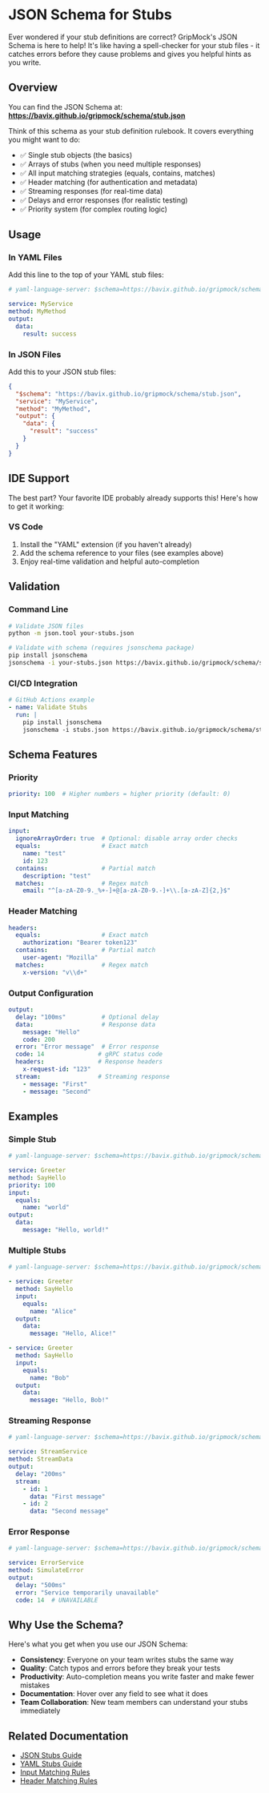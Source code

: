 # JSON Schema for Stubs

Ever wondered if your stub definitions are correct? GripMock's JSON Schema is here to help! It's like having a spell-checker for your stub files - it catches errors before they cause problems and gives you helpful hints as you write.

## Overview

You can find the JSON Schema at: **https://bavix.github.io/gripmock/schema/stub.json**

Think of this schema as your stub definition rulebook. It covers everything you might want to do:
- ✅ Single stub objects (the basics)
- ✅ Arrays of stubs (when you need multiple responses)
- ✅ All input matching strategies (equals, contains, matches)
- ✅ Header matching (for authentication and metadata)
- ✅ Streaming responses (for real-time data)
- ✅ Delays and error responses (for realistic testing)
- ✅ Priority system (for complex routing logic)

## Usage

### In YAML Files

Add this line to the top of your YAML stub files:

```yaml
# yaml-language-server: $schema=https://bavix.github.io/gripmock/schema/stub.json

service: MyService
method: MyMethod
output:
  data:
    result: success
```

### In JSON Files

Add this to your JSON stub files:

```json
{
  "$schema": "https://bavix.github.io/gripmock/schema/stub.json",
  "service": "MyService",
  "method": "MyMethod",
  "output": {
    "data": {
      "result": "success"
    }
  }
}
```

## IDE Support

The best part? Your favorite IDE probably already supports this! Here's how to get it working:

### VS Code

1. Install the "YAML" extension (if you haven't already)
2. Add the schema reference to your files (see examples above)
3. Enjoy real-time validation and helpful auto-completion



## Validation

### Command Line

```bash
# Validate JSON files
python -m json.tool your-stubs.json

# Validate with schema (requires jsonschema package)
pip install jsonschema
jsonschema -i your-stubs.json https://bavix.github.io/gripmock/schema/stub.json
```

### CI/CD Integration

```yaml
# GitHub Actions example
- name: Validate Stubs
  run: |
    pip install jsonschema
    jsonschema -i stubs.json https://bavix.github.io/gripmock/schema/stub.json
```

## Schema Features

### Priority

```yaml
priority: 100  # Higher numbers = higher priority (default: 0)
```

### Input Matching

```yaml
input:
  ignoreArrayOrder: true  # Optional: disable array order checks
  equals:                 # Exact match
    name: "test"
    id: 123
  contains:               # Partial match
    description: "test"
  matches:                # Regex match
    email: "^[a-zA-Z0-9._%+-]+@[a-zA-Z0-9.-]+\\.[a-zA-Z]{2,}$"
```

### Header Matching

```yaml
headers:
  equals:                 # Exact match
    authorization: "Bearer token123"
  contains:               # Partial match
    user-agent: "Mozilla"
  matches:                # Regex match
    x-version: "v\\d+"
```

### Output Configuration

```yaml
output:
  delay: "100ms"          # Optional delay
  data:                   # Response data
    message: "Hello"
    code: 200
  error: "Error message"  # Error response
  code: 14               # gRPC status code
  headers:               # Response headers
    x-request-id: "123"
  stream:                # Streaming response
    - message: "First"
    - message: "Second"
```

## Examples

### Simple Stub

```yaml
# yaml-language-server: $schema=https://bavix.github.io/gripmock/schema/stub.json

service: Greeter
method: SayHello
priority: 100
input:
  equals:
    name: "world"
output:
  data:
    message: "Hello, world!"
```

### Multiple Stubs

```yaml
# yaml-language-server: $schema=https://bavix.github.io/gripmock/schema/stub.json

- service: Greeter
  method: SayHello
  input:
    equals:
      name: "Alice"
  output:
    data:
      message: "Hello, Alice!"

- service: Greeter
  method: SayHello
  input:
    equals:
      name: "Bob"
  output:
    data:
      message: "Hello, Bob!"
```

### Streaming Response

```yaml
# yaml-language-server: $schema=https://bavix.github.io/gripmock/schema/stub.json

service: StreamService
method: StreamData
output:
  delay: "200ms"
  stream:
    - id: 1
      data: "First message"
    - id: 2
      data: "Second message"
```

### Error Response

```yaml
# yaml-language-server: $schema=https://bavix.github.io/gripmock/schema/stub.json

service: ErrorService
method: SimulateError
output:
  delay: "500ms"
  error: "Service temporarily unavailable"
  code: 14  # UNAVAILABLE
```

## Why Use the Schema?

Here's what you get when you use our JSON Schema:

- **Consistency**: Everyone on your team writes stubs the same way
- **Quality**: Catch typos and errors before they break your tests
- **Productivity**: Auto-completion means you write faster and make fewer mistakes
- **Documentation**: Hover over any field to see what it does
- **Team Collaboration**: New team members can understand your stubs immediately

## Related Documentation

- [JSON Stubs Guide](../stubs/json.md)
- [YAML Stubs Guide](../stubs/yaml.md)
- [Input Matching Rules](../matcher/input.md)
- [Header Matching Rules](../matcher/headers.md) 